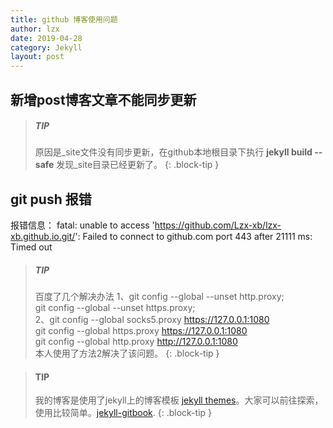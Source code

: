 ```yaml
---
title: github 博客使用问题
author: lzx
date: 2019-04-28
category: Jekyll
layout: post
---
```


## 新增post博客文章不能同步更新
> ##### TIP
>
>原因是_site文件没有同步更新，在github本地根目录下执行 **jekyll build --safe** 发现_site目录已经更新了。
{: .block-tip }

## git push 报错
报错信息： fatal: unable to access 'https://github.com/Lzx-xb/lzx-xb.github.io.git/': Failed to connect to github.com port 443 after 21111 ms: Timed out

> ##### TIP
>百度了几个解决办法
>1、git config --global --unset http.proxy; <br>
>   git config --global --unset https.proxy;<br>
>2、git config --global socks5.proxy https://127.0.0.1:1080<br>
>   git config --global https.proxy https://127.0.0.1:1080<br>
>   git config --global http.proxy http://127.0.0.1:1080<br>
>本人使用了方法2解决了该问题。
{: .block-tip }



> #### TIP
>
>我的博客是使用了jekyll上的博客模板 [jekyll themes][1]。大家可以前往探索，使用比较简单。[jekyll-gitbook][2].
{: .block-tip }

[1]: https://pages.github.com/themes
[2]: https://github.com/sighingnow/jekyll-gitbook